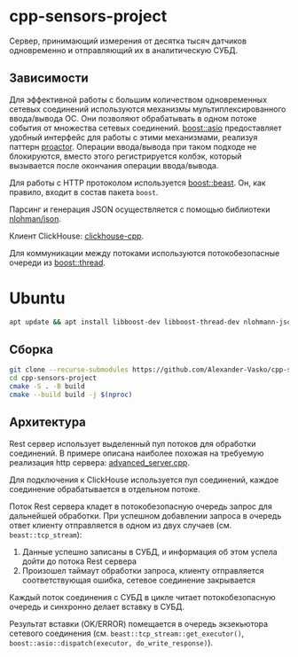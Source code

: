 # cpp-sensors-project

Сервер, принимающий измерения от десятка тысяч датчиков одновременно и отправляющий их в аналитическую СУБД. 

## Зависимости

Для эффективной работы с большим количеством одновременных сетевых соединений используются механизмы мультиплексированного
ввода/вывода ОС. Они позволяют обрабатывать в одном потоке события от множества сетевых соединений. [boost::asio](https://www.boost.org/doc/libs/latest/doc/html/boost_asio.html)
предоставляет удобный интерфейс для работы с этими механизмами, реализуя паттерн [proactor](https://www.boost.org/doc/libs/latest/doc/html/boost_asio/overview/core/async.html).
Операции ввода/вывода при таком подходе не блокируются, вместо этого регистрируется колбэк, который вызывается после
окончания операции ввода/вывода.

Для работы с HTTP протоколом используется [boost::beast](https://www.boost.org/doc/libs/develop/libs/beast/doc/html/index.html).
Он, как правило, входит в состав пакета `boost`.

Парсинг и генерация JSON осуществляется с помощью библиотеки [nlohman/json](https://github.com/nlohmann/json). 

Клиент ClickHouse: [clickhouse-cpp](https://github.com/ClickHouse/clickhouse-cpp).

Для коммуникации между потоками используются потокобезопасные очереди из [boost::thread](https://www.boost.org/doc/libs/1_83_0/doc/html/thread.html).

# Ubuntu

```bash
apt update && apt install libboost-dev libboost-thread-dev nlohmann-json3-dev
```

## Сборка

```bash
git clone --recurse-submodules https://github.com/Alexander-Vasko/cpp-sensors-project.git
cd cpp-sensors-project
cmake -S . -B build
cmake --build build -j $(nproc)
```

## Архитектура

Rest сервер использует выделенный пул потоков для обработки соединений. В примере описана наиболее похожая на требуемую
реализация http сервера: [advanced_server.cpp](https://www.boost.org/doc/libs/develop/libs/beast/example/advanced/server/advanced_server.cpp).

Для подключения к ClickHouse используется пул соединений, каждое соединение обрабатывается в отдельном потоке.

Поток Rest сервера кладет в потокобезопасную очередь запрос для дальнейшей обработки. При успешном добавлении запроса в очередь
ответ клиенту отправляется в одном из двух случаев (см. `beast::tcp_stream`):

1. Данные успешно записаны в СУБД, и информация об этом успела дойти до потока Rest сервера
2. Произошел таймаут обработки запроса, клиенту отправляется соответствующая ошибка, сетевое соединение закрывается

Каждый поток соединения с СУБД в цикле читает потокобезопасную очередь и синхронно делает вставку в СУБД.

Результат вставки (OK/ERROR) помещается в очередь экзекьютора сетевого соединения (см. `beast::tcp_stream::get_executor()`,
`boost::asio::dispatch(executor, do_write_response)`).
